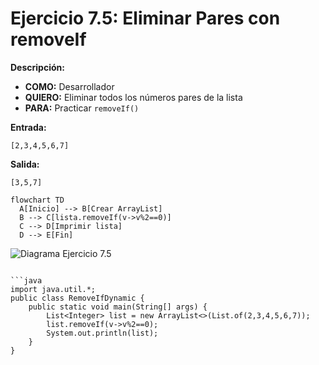# Ejercicio 7.5: Eliminar Pares con removeIf  
**Descripción:**  
- **COMO:** Desarrollador  
- **QUIERO:** Eliminar todos los números pares de la lista  
- **PARA:** Practicar `removeIf()`  

**Entrada:**  
```
[2,3,4,5,6,7]
```

**Salida:**  
```
[3,5,7]
```

```mermaid
flowchart TD
  A[Inicio] --> B[Crear ArrayList]  
  B --> C[lista.removeIf(v->v%2==0)]  
  C --> D[Imprimir lista]  
  D --> E[Fin]
```

![Diagrama Ejercicio 7.5](diagram5.png)
```

```java
import java.util.*;
public class RemoveIfDynamic {
    public static void main(String[] args) {
        List<Integer> list = new ArrayList<>(List.of(2,3,4,5,6,7));
        list.removeIf(v->v%2==0);
        System.out.println(list);
    }
}
```